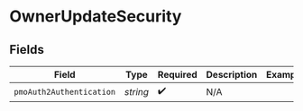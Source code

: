 # OwnerUpdateSecurity


## Fields

| Field                    | Type                     | Required                 | Description              | Example                  |
| ------------------------ | ------------------------ | ------------------------ | ------------------------ | ------------------------ |
| `pmoAuth2Authentication` | *string*                 | :heavy_check_mark:       | N/A                      |                          |